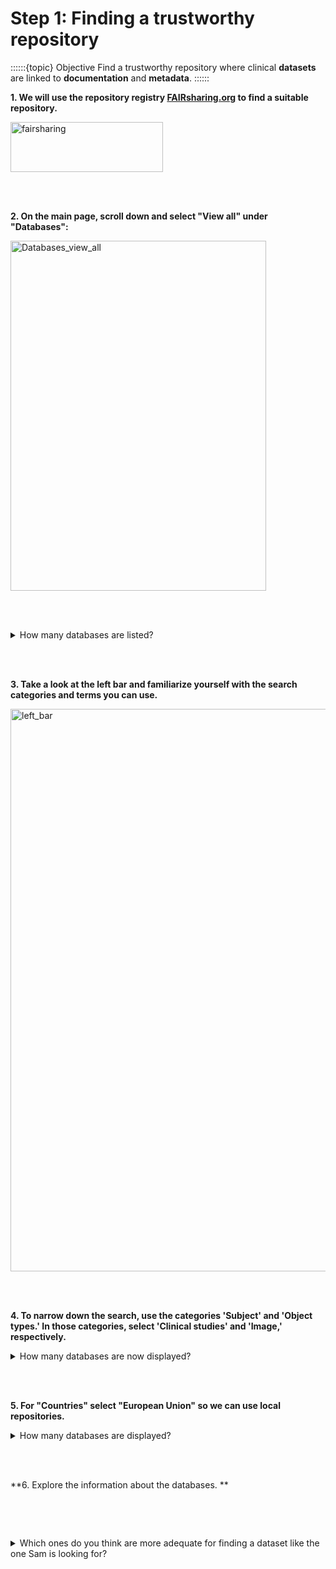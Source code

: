 # Step 1: Finding a trustworthy repository 

::::::{topic} Objective
Find a trustworthy repository where clinical **datasets** are linked to **documentation** and **metadata**. 
::::::

**1. We will use the repository registry [FAIRsharing.org](https://www.fairsharing.org) to find a suitable repository.**

<img width="244" height="80" alt="fairsharing" src="https://github.com/user-attachments/assets/2e0c0d0e-db7d-4099-9685-e19347eeacfc" />

<br/><br/>

**2. On the main page, scroll down and select "View all" under "Databases":**

<img width="409" height="560" alt="Databases_view_all" src="https://github.com/user-attachments/assets/e4f3e5c0-10f4-4122-921c-41fdbd4c757e" />

<br/><br/>

<details>
<summary>How many databases are listed?</summary>

```
~2523
```
</details>

<br/><br/>

**3. Take a look at the left bar and familiarize yourself with the search categories and terms you can use.** 

<img width="1101" height="900" alt="left_bar" src="https://github.com/user-attachments/assets/b624cffa-10cf-4a61-aa7c-4942eb51e187" />

<br/><br/>

**4. To narrow down the search, use the categories 'Subject' and 'Object types.' In those categories, select 'Clinical studies' and 'Image,' respectively.**

<details>
<summary>How many databases are now displayed?</summary>

```
~30
```
</details>

<br/><br/>

**5. For "Countries" select "European Union" so we can use local repositories.**

<details>
<summary>How many databases are displayed?</summary>

```
~4
```
</details>

<br/><br/>

**6. Explore the information about the databases. **

````{hint} Remember that Sam wants to find a collection of well documented X-ray datasets for reuse.

````

<br/><br/>

<details>
<summary>Which ones do you think are more adequate for finding a dataset like the one Sam is looking for?</summary>

```
BioImage Archive, AIDA Data Hub and DANS are the most adequate. VMH is a field-specific repository focused on human gut metabolism.  
```
</details>

<br/><br/>
